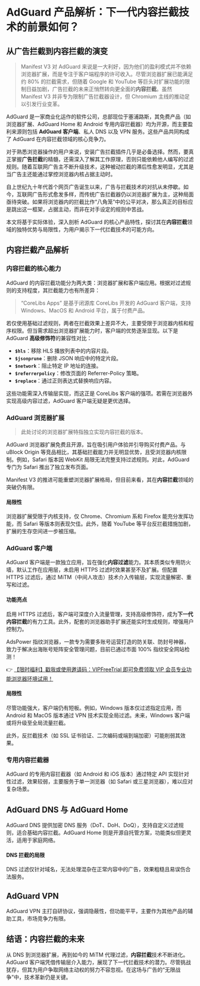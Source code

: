 # AdGuard 产品解析：下一代内容拦截技术的前景如何？

## 从广告拦截到内容拦截的演变

> Manifest V3 对 AdGuard 来说是一大利好，因为他们的盈利模式并不依赖浏览器扩展，而是专注于客户端程序的许可收入。尽管浏览器扩展已能满足约 80% 的拦截需求，但随着 Google 和 YouTube 等巨头对扩展功能的限制日益加剧，广告拦截的未来正悄然转向更全面的**内容拦截**。虽然 Manifest V3 并非专为限制广告拦截器设计，但 Chromium 主线的推动足以引发行业变革。

AdGuard 是一家商业化运作的软件公司，总部现位于塞浦路斯，其免费产品（如浏览器扩展、AdGuard Home 和 Android 专用内容拦截器）均为开源，而主要盈利来源则包括 **AdGuard 客户端**、私人 DNS 以及 VPN 服务。这些产品共同构成了 AdGuard 在内容拦截领域的核心竞争力。

对于熟悉浏览器操作的用户来说，安装广告拦截插件几乎是必备选择。然而，要真正掌握**广告拦截**的精髓，还需深入了解其工作原理，否则只能依赖他人编写的过滤规则。随着互联网广告主不断升级技术，这种被动拦截的滞后性愈发明显，尤其是当广告主还能通过掌控浏览器内核占据主动时。

自上世纪九十年代首个网页广告诞生以来，广告与拦截技术的对抗从未停歇。如今，互联网广告形式愈发多样，而传统广告拦截器仍以浏览器扩展为主，这种局面亟待突破。如果将浏览器内的拦截比作“八角笼”中的公平对决，那么真正的目标应是跳出这一框架，占据主动，而非在对手设定的规则中苦战。

本文将基于实际体验，深入剖析 AdGuard 的核心产品特性，探讨其在**内容拦截**领域的独特优势与局限性，为用户揭示下一代拦截技术的可能方向。

## 内容拦截产品解析

### 内容拦截的核心能力

AdGuard 的内容拦截功能分为两大类：浏览器扩展和客户端应用。根据对过滤规则的支持程度，其拦截能力也有所差异：

> “CoreLibs Apps” 是基于闭源库 CoreLibs 开发的 AdGuard 客户端，支持 Windows、MacOS 和 Android 平台，属于付费产品。

若仅使用基础过滤规则，两者在拦截效果上差异不大，主要受限于浏览器内核和程序权限。但当需求超出浏览器扩展能力时，客户端的优势逐渐显现。以下是 AdGuard **高级修饰符**的兼容性对比：

- **`$hls`**：移除 HLS 播放列表中的内容片段。
- **`$jsonprune`**：删除 JSON 响应中的特定片段。
- **`$network`**：阻止特定 IP 地址的连接。
- **`$referrerpolicy`**：修改页面的 Referrer-Policy 策略。
- **`$replace`**：通过正则表达式替换响应内容。

这些功能需深入传输层实现，而这正是 CoreLibs 客户端的强项。若需在浏览器外实现高级内容过滤，AdGuard 客户端无疑是更优选择。

### AdGuard 浏览器扩展

> 此处讨论的浏览器扩展特指独立实现内容拦截的版本。

AdGuard 浏览器扩展免费且开源，旨在吸引用户体验并引导购买付费产品。与 uBlock Origin 等竞品相比，其基础拦截能力并无明显优势，且受浏览器内核限制。例如，Safari 版本因 WebKit 局限无法完整支持过滤规则。对此，AdGuard 专门为 Safari 推出了独立发布页面。

Manifest V3 的推进可能重塑浏览器扩展格局，但目前来看，其在**内容拦截**领域的突破仍有限。

#### 局限性

浏览器扩展受限于内核支持，仅 Chrome、Chromium 系和 Firefox 能充分发挥功能，而 Safari 等版本则表现欠佳。此外，随着 YouTube 等平台反拦截措施加剧，扩展的生存空间进一步被压缩。

### AdGuard 客户端

AdGuard 客户端是一款独立应用，旨在强化**内容过滤**能力。其本质类似专用防火墙，默认工作在应用层，未启用 HTTPS 过滤时效果甚至不及扩展。但配置 HTTPS 过滤后，通过 MiTM（中间人攻击）技术介入传输层，实现流量解密、重写和过滤。

#### 功能亮点

启用 HTTPS 过滤后，客户端可深度介入流量管理，支持高级修饰符，成为**下一代内容拦截**的有力工具。此外，配套的浏览器助手扩展还能实时生成规则，增强用户控制力。

AdsPower 指纹浏览器，一款专为需要多账号运营打造的防关联、防封号神器，致力于解决出海账号矩阵安全管理问题，目前已通过市面 100% 指纹安全网站检测！

👉 [【限时福利】戳我或使用邀请码：VIPFreeTrial 即可免费领取 VIP 会员专业功能浏览器环境试用！](https://bit.ly/adspower_free)

#### 局限性

尽管功能强大，客户端仍有短板。例如，Windows 版本仅过滤指定应用，而 Android 和 MacOS 版本通过 VPN 技术实现全局过滤。未来，Windows 客户端或将升级至全局流量拦截。

此外，反拦截技术（如 SSL 证书验证、二次编码或端到端加密）可能削弱其效果。

### 专用内容拦截器

AdGuard 的专用内容拦截器（如 Android 和 iOS 版本）通过特定 API 实现针对性过滤，效果较弱，主要服务于单一浏览器（如 Safari 或三星浏览器），难以应对复杂场景。

## AdGuard DNS 与 AdGuard Home

AdGuard DNS 提供加密 DNS 服务（DoT、DoH、DoQ），支持自定义过滤规则，适合基础内容拦截。AdGuard Home 则是开源自托管方案，功能类似但更灵活，适用于家庭网络。

#### DNS 拦截的局限

DNS 过滤仅针对域名，无法处理混杂在正常内容中的广告，效果粗糙且易误伤合法服务。

## AdGuard VPN

AdGuard VPN 主打自研协议，强调隐蔽性，但功能平平，主要作为其他产品的辅助工具，市场竞争力有限。

## 结语：内容拦截的未来

从 DNS 到浏览器扩展，再到如今的 MiTM 代理过滤，**内容拦截**技术不断进化。AdGuard 客户端凭借传输层介入能力，展现了下一代拦截技术的潜力。尽管挑战犹存，但其为用户争取网络主动权的努力不容忽视。在这场与广告的“无限战争”中，技术革新仍是关键。
